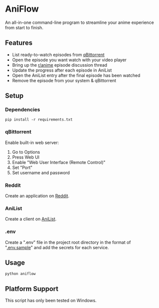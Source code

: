 # AniFlow
An all-in-one command-line program to streamline your anime experience from start to finish.

## Features
* List ready-to-watch episodes from [qBittorrent](https://www.qbittorrent.org/)
* Open the episode you want watch with your video player
* Bring up the [r/anime](https://reddit.com/r/anime/) episode discussion thread
* Update the progress after each episode in AniList
* Open the AniList entry after the final episode has been watched
* Remove the episode from your system & qBittorrent

## Setup
### Dependencies
```console
pip install -r requirements.txt
```

### qBittorrent
Enable built-in web server:
1. Go to Options
2. Press Web UI
3. Enable "Web User Interface (Remote Control)"
4. Set "Port"
5. Set username and password

### Reddit
Create an application on [Reddit](https://reddit.com/prefs/apps/).

### AniList
Create a client on [AniList](https://anilist.co/settings/developer).

### .env
Create a ".env" file in the project root directory in the format of "[.env.sample](.env.sample)" and add the secrets for each service.

## Usage
```console
python aniflow
```

## Platform Support
This script has only been tested on Windows.

